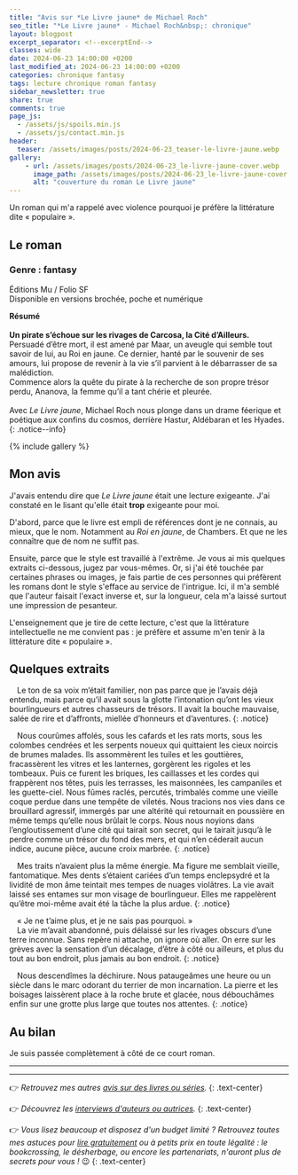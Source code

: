 ```yaml
---
title: "Avis sur *Le Livre jaune* de Michael Roch"
seo_title: "*Le Livre jaune* - Michael Roch&nbsp;: chronique"
layout: blogpost
excerpt_separator: <!--excerptEnd-->
classes: wide
date: 2024-06-23 14:00:00 +0200
last_modified_at: 2024-06-23 14:00:00 +0200
categories: chronique fantasy
tags: lecture chronique roman fantasy
sidebar_newsletter: true
share: true
comments: true
page_js:
  - /assets/js/spoils.min.js
  - /assets/js/contact.min.js
header:
  teaser: /assets/images/posts/2024-06-23_teaser-le-livre-jaune.webp
gallery:
    - url: /assets/images/posts/2024-06-23_le-livre-jaune-cover.webp
      image_path: /assets/images/posts/2024-06-23_le-livre-jaune-cover.webp
      alt: "couverture du roman Le Livre jaune"
---
```

Un roman qui m'a rappelé avec violence pourquoi je préfère la littérature dite «&nbsp;populaire&nbsp;».
<!--excerptEnd-->


## Le roman

### Genre&nbsp;: fantasy

Éditions Mu / Folio SF<br />
Disponible en versions brochée, poche et numérique

**Résumé**<br /><br/>
**Un pirate s’échoue sur les rivages de Carcosa, la Cité d’Ailleurs.**<br/>
Persuadé d’être mort, il est amené par Maar, un aveugle qui semble tout savoir de lui, au Roi en jaune. Ce dernier, hanté par le souvenir de ses amours, lui propose de revenir à la vie s’il parvient à le débarrasser de sa malédiction.<br/>
Commence alors la quête du pirate à la recherche de son propre trésor perdu, Ananova, la femme qu’il a tant chérie et pleurée.<br /><br/>
Avec *Le Livre jaune*, Michael Roch nous plonge dans un drame féerique et poétique aux confins du cosmos, derrière Hastur, Aldébaran et les Hyades.
{: .notice--info}

{% include gallery %}


## Mon avis

J'avais entendu dire que *Le Livre jaune* était une lecture exigeante. J'ai constaté en le lisant qu'elle était **trop** exigeante pour moi.

D'abord, parce que le livre est empli de références dont je ne connais, au mieux, que le nom. Notamment au *Roi en jaune*, de Chambers. Et que ne les connaître que de nom ne suffit pas.

Ensuite, parce que le style est travaillé à l'extrême. Je vous ai mis quelques extraits ci-dessous, jugez par vous-mêmes. Or, si j'ai été touchée par certaines phrases ou images, je fais partie de ces personnes qui préfèrent les romans dont le style s'efface au service de l'intrigue. Ici, il m'a semblé que l'auteur faisait l'exact inverse et, sur la longueur, cela m'a laissé surtout une impression de pesanteur.

L'enseignement que je tire de cette lecture, c'est que la littérature intellectuelle ne me convient pas&nbsp;: je préfère et assume m'en tenir à la littérature dite «&nbsp;populaire&nbsp;».


## Quelques extraits

<span style="margin-left: 1em;"></span>Le ton de sa voix m’était familier, non pas parce que je l’avais déjà entendu, mais parce qu’il avait sous la glotte l’intonation qu’ont les vieux bourlingueurs et autres chasseurs de trésors. Il avait la bouche mauvaise, salée de rire et d’affronts, miellée d’honneurs et d’aventures.
{: .notice}

<span style="margin-left: 1em;"></span>Nous courûmes affolés, sous les cafards et les rats morts, sous les colombes cendrées et les serpents noueux qui quittaient les cieux noircis de brumes malades. Ils assommèrent les tuiles et les gouttières, fracassèrent les vitres et les lanternes, gorgèrent les rigoles et les tombeaux. Puis ce furent les briques, les caillasses et les cordes qui frappèrent nos têtes, puis les terrasses, les maisonnées, les campaniles et les guette-ciel. Nous fûmes raclés, percutés, trimbalés comme une vieille coque perdue dans une tempête de viletés. Nous tracions nos vies dans ce brouillard agressif, immergés par une altérité qui retournait en poussière en même temps qu’elle nous brûlait le corps. Nous nous noyions dans l’engloutissement d’une cité qui tairait son secret, qui le tairait jusqu’à le perdre comme un trésor du fond des mers, et qui n’en céderait aucun indice, aucune pièce, aucune croix marbrée.
{: .notice}

<span style="margin-left: 1em;"></span>Mes traits n’avaient plus la même énergie. Ma figure me semblait vieille, fantomatique. Mes dents s’étaient cariées d’un temps enclepsydré et la lividité de mon âme teintait mes tempes de nuages violâtres. La vie avait laissé ses entames sur mon visage de bourlingueur. Elles me rappelèrent qu’être moi-même avait été la tâche la plus ardue.
{: .notice}

<span style="margin-left: 1em;"></span>«&nbsp;Je ne t’aime plus, et je ne sais pas pourquoi.&nbsp;»<br/>
<span style="margin-left: 1em;"></span>La vie m’avait abandonné, puis délaissé sur les rivages obscurs d’une terre inconnue. Sans repère ni attache, on ignore où aller. On erre sur les grèves avec la sensation d’un décalage, d’être à côté ou ailleurs, et plus du tout au bon endroit, plus jamais au bon endroit.
{: .notice}

<span style="margin-left: 1em;"></span>Nous descendîmes la déchirure. Nous pataugeâmes une heure ou un siècle dans le marc odorant du terrier de mon incarnation. La pierre et les boisages laissèrent place à la roche brute et glacée, nous débouchâmes enfin sur une grotte plus large que toutes nos attentes.
{: .notice}



## Au bilan

Je suis passée complètement à côté de ce court roman.

---
---
👉 *Retrouvez mes autres [avis sur des livres ou séries](/blog/tags#chronique).*
{: .text-center}

👉 *Découvrez les [interviews d'auteurs ou autrices](/blog/tags#interview).*
{: .text-center}

👉 *Vous lisez beaucoup et disposez d'un budget limité&nbsp;? Retrouvez toutes mes astuces pour [lire gratuitement](/lecture/2022/08/22/lire-gratuitement.html) ou à petits prix en toute légalité&nbsp;: le bookcrossing, le désherbage, ou encore les partenariats, n'auront plus de secrets pour vous&nbsp;!* 😉
{: .text-center}